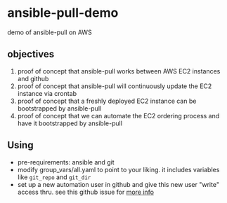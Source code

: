 # ansible-pull-demo
demo of ansible-pull on AWS

## objectives
1. proof of concept that ansible-pull works between AWS EC2 instances and github
1. proof of concept that ansible-pull will continuously update the EC2 instance via crontab
1. proof of concept that a freshly deployed EC2 instance can be bootstrapped by ansible-pull
1. proof of concept that we can automate the EC2 ordering process and have it bootstrapped by ansible-pull

## Using
- pre-requirements: ansible and git
- modify group_vars/all.yaml to point to your liking. it includes variables like `git_repo` and `git_dir` 
- set up a new automation user in github and give this new user "write" access thru. see this github issue for [more info](https://github.com/jollygoodcode/jollygoodcode.github.io/issues/11)
